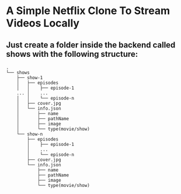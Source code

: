 # A Simple Netflix Clone To Stream Videos Locally

## Just create a folder inside the backend called shows with the following structure:
```
.
└── shows
    ├── show-1
    │   ├── episodes
    │   │    ├── episode-1
    ... │    ...
    │   │    └── episode-n
    │   ├── cover.jpg
    │   └── info.json
    │       ├── name
    │       ├── pathName
    │       ├── image
    │       └── type(movie/show)
    └── show-n
        ├── episodes
        │    ├── episode-1
        │    ...
        │    └── episode-n
        ├── cover.jpg
        └── info.json
            ├── name
            ├── pathName
            ├── image
            └── type(movie/show)
```